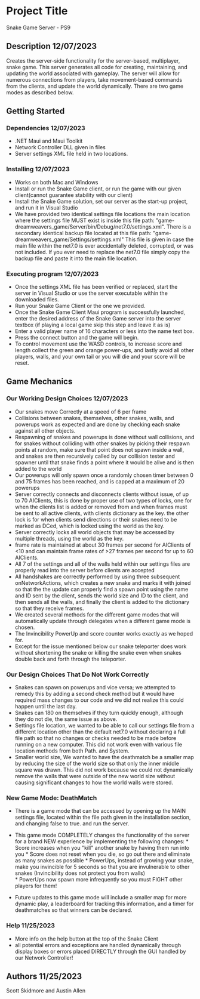 # Project Title

Snake Game Server - PS9

## Description 12/07/2023

Creates the server-side functionality for the server-based, multiplayer, snake game. This server generates all code for creating, maintaining, and updating the world associated with gameplay. The server will allow for numerous connections from players, take movement-based commands from the clients, and update the world dynamically. There are two game modes as described below.


## Getting Started 

### Dependencies 12/07/2023

* .NET Maui and Maui Toolkit
* Network Controller DLL given in files
* Server settings XML file held in two locations.

### Installing 12/07/2023

* Works on both Mac and Windows
* Install or run the Snake Game client, or run the game with our given client(cannot guarantee stability with our client)
* Install the Snake Game solution, set our server as the start-up project, and run it in Visual Studio
* We have provided two identical settings file locations the main location where the settings file MUST exist is
  inside this file path:  "game-dreamweavers_game/Server/bin/Debug/net7.0/settings.xml". There is a secondary identical backup file located at this 
  file path: "game-dreamweavers_game/Settings/settings.xml" This file is given in case the main file within the net7.0 is ever accidentally deleted, 
  corrupted, or was not included. If you ever need to replace the net7.0 file simply copy the backup file and paste it into the main file location.
  
  


### Executing program  12/07/2023

* Once the settings XML file has been verified or replaced, start the server in Visual Studio or use the server executable within the downloaded files.
* Run your Snake Game Client or the one we provided.
* Once the Snake Game Client Maui program is successfully launched, enter the desired address of the Snake Game server into the server textbox (if playing a local game skip this step and leave it as is)
* Enter a valid player name of 16 characters or less into the name text box.
* Press the connect button and the game will begin.
* To control movement use the WASD controls, to increase score and length collect the green and orange power-ups, and lastly avoid all other players, 
  walls, and your own tail or you will die and your score will be reset.

## Game Mechanics

### Our Working Design Choices 12/07/2023
* Our snakes move Correctly at a speed of 6 per frame
* Collisions between snakes, themselves, other snakes, walls, and powerups work as expected and are done by checking each snake against all other 
  objects.
* Respawning of snakes and powerups is done without wall collisions, and for snakes without colliding with other snakes by picking their respawn 
  points at random, make sure that point does not spawn inside a wall, and snakes are then recursively called by our collision tester and spawner 
  until that snake finds a point where it would be alive and is then added to the world
* Our powerups will only spawn once a randomly chosen timer between 0 and 75 frames has been reached, and is capped at a maximum of 20 powerups
* Server correctly connects and disconnects clients without issue, of up to 70 AIClients, this is done by proper use of two types of locks, one for when the clients list is added or removed from and when frames must be sent to all active clients, with clients dictionary as the key. the other lock is for when clients send directions or their snakes need to be marked as DCed, which is locked using the world as the key.
* Server correctly locks all world objects that may be accessed by multiple threads, using the world as the key.
* frame rate is maintained at about 30 frames per second for AIClients of <10 and can maintain frame rates of >27 frames per second for up to 60 
  AIClients.
* All 7 of the settings and all of the walls held within our settings files are properly read into the server before clients are accepted
* All handshakes are correctly performed by using three subsequent onNetworkActions, which creates a new snake and marks it with joined so that the 
  the update can properly find a spawn point using the name and ID sent by the client, sends the world size and ID to the client, and then sends all 
  the walls, and finally the client is added to the dictionary so that they receive frames.
* We created several methods for the different game modes that will automatically update through delegates when a different game mode is chosen.
* The Invincibility PowerUp and score counter works exactly as we hoped for.
* Except for the issue mentioned below our snake teleporter does work without shortening the snake or killing the snake even when snakes double back 
  and forth through the teleporter.
  

### Our Design Choices That Do Not Work Correctly
* Snakes can spawn on powerups and vice versa; we attempted to remedy this by adding a second check method but it would have required mass changes to 
  our code and we did not realize this could happen until the last day.
* Snakes can 180 on themselves if they turn quickly enough, although they do not die, the same issue as above.
* Settings file location, we wanted to be able to call our settings file from a different location other than the default net7.0 without declaring a 
  full file path so that no changes or checks needed to be made before running on a new computer. This did not work even with various file location 
  methods from both Path. and System.
* Smaller world size, We wanted to have the deathmatch be a smaller map by reducing the size of the world size so that only the inner middle square 
  was drawn. This did not work because we could not dynamically remove the walls that were outside of the new world size without causing significant 
  changes to how the world walls were stored.
  

### New Game Mode: DeathMatch
* There is a game mode that can be accessed by opening up the MAIN settings file, located within the file path given in the installation section, and changing <DeathMatch>false</DeathMatch> to <DeathMatch>true</DeathMatch>. and run the server.
  
* This game mode COMPLETELY changes the functionality of the server for a brand NEW experience by implementing the following changes:
              * Score increases when you "kill" another snake by having them run into you
              * Score does not reset when you die, so go out there and eliminate as many snakes as possible
              * PowerUps, instead of growing your snake, make you invincible for 5 seconds so that you are invulnerable to other snakes (Invincibility 
                does not protect you from walls)                                                                                 
              * PowerUps now spawn more infrequently so you must FIGHT other players for them!
* Future updates to this game mode will include a smaller map for more dynamic play, a leaderboard for tracking this information, and a timer for     
  deathmatches so that winners can be declared.


### Help 11/25/2023
* More info on the help button at the top of the Snake Client
* all potential errors and exceptions are handled dynamically through display boxes or errors placed DIRECTLY through the GUI handled by our Network Controller!


## Authors 11/25/2023


Scott Skidmore and
Austin Allen

